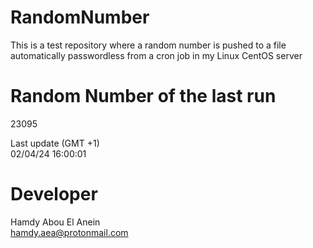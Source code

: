 # RandomNumber    
This is a test repository where a random number is pushed to a file automatically passwordless from a cron job in my Linux CentOS server    
# Random Number of the last run   
23095
      
Last update (GMT +1)    
02/04/24 16:00:01
# Developer    
Hamdy Abou El Anein   
hamdy.aea@protonmail.com
